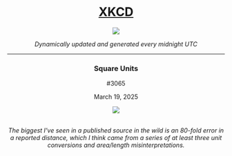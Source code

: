 
<h1 align="center"><a href="https://xkcd.com">XKCD</a></h1>
<div align="center">
    <img src="https://img.shields.io/github/last-commit/ShashashankThakur/XKCD?label=last%20updated" />
</div>

<p align="center"><i>Dynamically updated and generated every midnight UTC</i></p>
<hr>
<div align="center">
    <h3><strong>Square Units</strong></h3>
    <p>#3065</p>
    <p>March 19, 2025</p>
    <img src="https://imgs.xkcd.com/comics/square_units.png">
    <br></br>
    <p><i>The biggest I've seen in a published source in the wild is an 80-fold error in a reported distance, which I think came from a series of at least three unit conversions and area/length misinterpretations.</i></p>
</div>
